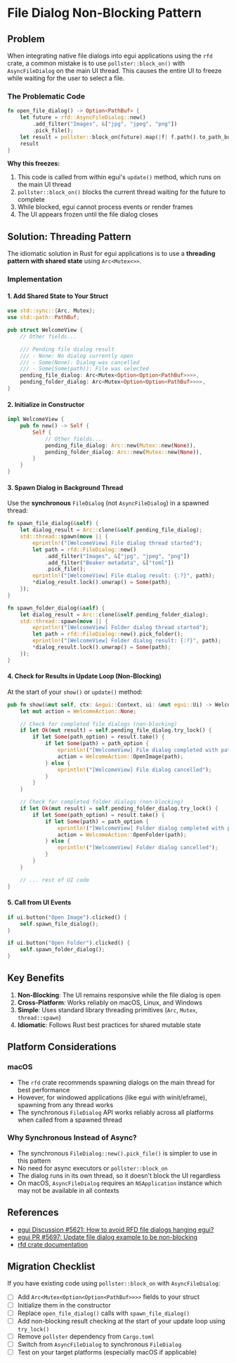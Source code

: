 # File Dialog Non-Blocking Pattern

## Problem

When integrating native file dialogs into egui applications using the `rfd` crate, a common mistake is to use `pollster::block_on()` with `AsyncFileDialog` on the main UI thread. This causes the entire UI to freeze while waiting for the user to select a file.

### The Problematic Code

```rust
fn open_file_dialog() -> Option<PathBuf> {
    let future = rfd::AsyncFileDialog::new()
        .add_filter("Images", &["jpg", "jpeg", "png"])
        .pick_file();
    let result = pollster::block_on(future).map(|f| f.path().to_path_buf());
    result
}
```

**Why this freezes:**
1. This code is called from within egui's `update()` method, which runs on the main UI thread
2. `pollster::block_on()` blocks the current thread waiting for the future to complete
3. While blocked, egui cannot process events or render frames
4. The UI appears frozen until the file dialog closes

## Solution: Threading Pattern

The idiomatic solution in Rust for egui applications is to use a **threading pattern with shared state** using `Arc<Mutex<>>`.

### Implementation

#### 1. Add Shared State to Your Struct

```rust
use std::sync::{Arc, Mutex};
use std::path::PathBuf;

pub struct WelcomeView {
    // Other fields...

    /// Pending file dialog result
    /// - None: No dialog currently open
    /// - Some(None): Dialog was cancelled
    /// - Some(Some(path)): File was selected
    pending_file_dialog: Arc<Mutex<Option<Option<PathBuf>>>>,
    pending_folder_dialog: Arc<Mutex<Option<Option<PathBuf>>>>,
}
```

#### 2. Initialize in Constructor

```rust
impl WelcomeView {
    pub fn new() -> Self {
        Self {
            // Other fields...
            pending_file_dialog: Arc::new(Mutex::new(None)),
            pending_folder_dialog: Arc::new(Mutex::new(None)),
        }
    }
}
```

#### 3. Spawn Dialog in Background Thread

Use the **synchronous** `FileDialog` (not `AsyncFileDialog`) in a spawned thread:

```rust
fn spawn_file_dialog(&self) {
    let dialog_result = Arc::clone(&self.pending_file_dialog);
    std::thread::spawn(move || {
        eprintln!("[WelcomeView] File dialog thread started");
        let path = rfd::FileDialog::new()
            .add_filter("Images", &["jpg", "jpeg", "png"])
            .add_filter("Beaker metadata", &["toml"])
            .pick_file();
        eprintln!("[WelcomeView] File dialog result: {:?}", path);
        *dialog_result.lock().unwrap() = Some(path);
    });
}

fn spawn_folder_dialog(&self) {
    let dialog_result = Arc::clone(&self.pending_folder_dialog);
    std::thread::spawn(move || {
        eprintln!("[WelcomeView] Folder dialog thread started");
        let path = rfd::FileDialog::new().pick_folder();
        eprintln!("[WelcomeView] Folder dialog result: {:?}", path);
        *dialog_result.lock().unwrap() = Some(path);
    });
}
```

#### 4. Check for Results in Update Loop (Non-Blocking)

At the start of your `show()` or `update()` method:

```rust
pub fn show(&mut self, ctx: &egui::Context, ui: &mut egui::Ui) -> WelcomeAction {
    let mut action = WelcomeAction::None;

    // Check for completed file dialogs (non-blocking)
    if let Ok(mut result) = self.pending_file_dialog.try_lock() {
        if let Some(path_option) = result.take() {
            if let Some(path) = path_option {
                eprintln!("[WelcomeView] File dialog completed with path: {:?}", path);
                action = WelcomeAction::OpenImage(path);
            } else {
                eprintln!("[WelcomeView] File dialog cancelled");
            }
        }
    }

    // Check for completed folder dialogs (non-blocking)
    if let Ok(mut result) = self.pending_folder_dialog.try_lock() {
        if let Some(path_option) = result.take() {
            if let Some(path) = path_option {
                eprintln!("[WelcomeView] Folder dialog completed with path: {:?}", path);
                action = WelcomeAction::OpenFolder(path);
            } else {
                eprintln!("[WelcomeView] Folder dialog cancelled");
            }
        }
    }

    // ... rest of UI code
}
```

#### 5. Call from UI Events

```rust
if ui.button("Open Image").clicked() {
    self.spawn_file_dialog();
}

if ui.button("Open Folder").clicked() {
    self.spawn_folder_dialog();
}
```

## Key Benefits

1. **Non-Blocking**: The UI remains responsive while the file dialog is open
2. **Cross-Platform**: Works reliably on macOS, Linux, and Windows
3. **Simple**: Uses standard library threading primitives (`Arc`, `Mutex`, `thread::spawn`)
4. **Idiomatic**: Follows Rust best practices for shared mutable state

## Platform Considerations

### macOS
- The `rfd` crate recommends spawning dialogs on the main thread for best performance
- However, for windowed applications (like egui with winit/eframe), spawning from any thread works
- The synchronous `FileDialog` API works reliably across all platforms when called from a spawned thread

### Why Synchronous Instead of Async?
- The synchronous `FileDialog::new().pick_file()` is simpler to use in this pattern
- No need for async executors or `pollster::block_on`
- The dialog runs in its own thread, so it doesn't block the UI regardless
- On macOS, `AsyncFileDialog` requires an `NSApplication` instance which may not be available in all contexts

## References

- [egui Discussion #5621: How to avoid RFD file dialogs hanging egui?](https://github.com/emilk/egui/discussions/5621)
- [egui PR #5697: Update file dialog example to be non-blocking](https://github.com/emilk/egui/pull/5697)
- [rfd crate documentation](https://docs.rs/rfd/)

## Migration Checklist

If you have existing code using `pollster::block_on` with `AsyncFileDialog`:

- [ ] Add `Arc<Mutex<Option<Option<PathBuf>>>>` fields to your struct
- [ ] Initialize them in the constructor
- [ ] Replace `open_file_dialog()` calls with `spawn_file_dialog()`
- [ ] Add non-blocking result checking at the start of your update loop using `try_lock()`
- [ ] Remove `pollster` dependency from `Cargo.toml`
- [ ] Switch from `AsyncFileDialog` to synchronous `FileDialog`
- [ ] Test on your target platforms (especially macOS if applicable)
